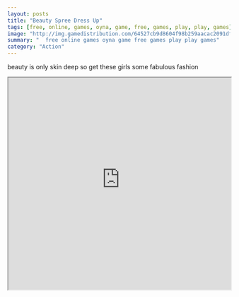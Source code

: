 ```yaml
---
layout: posts
title: "Beauty Spree Dress Up"
tags: [free, online, games, oyna, game, free, games, play, play, games]
image: "http://img.gamedistribution.com/64527cb9d8604f98b259aacac2091df2.jpg"
summary: "  free online games oyna game free games play play games"
category: "Action"
---
```


beauty is only skin deep so get these girls some fabulous fashion

<iframe width="100%" height="480px;" src="http://flash.gamedistribution.com?game=64527cb9d8604f98b259aacac2091df2"></iframe>